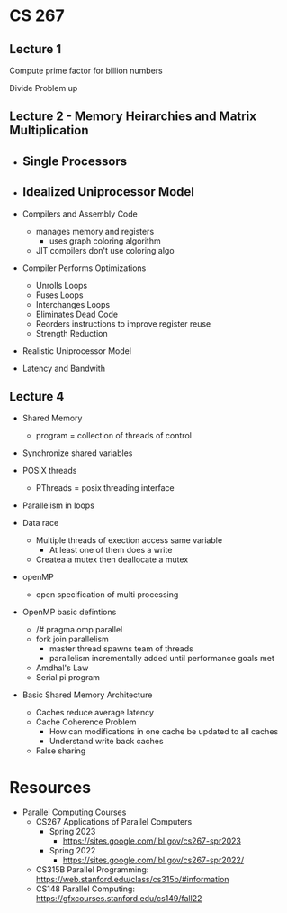 # CS 267
## Lecture 1

Compute prime factor for billion numbers 

Divide Problem up

## Lecture 2 - Memory Heirarchies and Matrix Multiplication 

- Single Processors 
	- 

- Idealized Uniprocessor Model 
	- 

- Compilers and Assembly Code 
	- manages memory and registers 
		- uses graph coloring algorithm
	- JIT compilers don't use coloring algo 

- Compiler Performs Optimizations
	- Unrolls Loops
	- Fuses Loops
	- Interchanges Loops
	- Eliminates Dead Code
	- Reorders instructions to improve register reuse
	- Strength Reduction

- Realistic Uniprocessor Model 
	
- Latency and Bandwith 

## Lecture 4

- Shared Memory 
	- program = collection of threads of control

- Synchronize shared variables 

- POSIX threads 
	- PThreads = posix threading interface 

- Parallelism in loops

- Data race 
	- Multiple threads of exection access same variable 
		- At least one of them does a write 
	- Createa a mutex then deallocate a mutex 

- openMP 
	- open specification of multi processing 

- OpenMP basic defintions 
	- /# pragma omp parallel 
	- fork join parallelism 
		- master thread spawns team of threads
		- parallelism incrementally added until performance goals met 
	- Amdhal's Law 
	- Serial pi program 

- Basic Shared Memory Architecture 
	- Caches reduce average latency 
	- Cache Coherence Problem
		- How can modifications in one cache be updated to all caches 
		- Understand write back caches
	- False sharing 


# Resources 
- Parallel Computing Courses
	- CS267 Applications of Parallel Computers
		- Spring 2023
			- https://sites.google.com/lbl.gov/cs267-spr2023
		- Spring 2022
			- https://sites.google.com/lbl.gov/cs267-spr2022/ 
	- CS315B Parallel Programming: https://web.stanford.edu/class/cs315b/#information
	- CS148 Parallel Computing: https://gfxcourses.stanford.edu/cs149/fall22 
